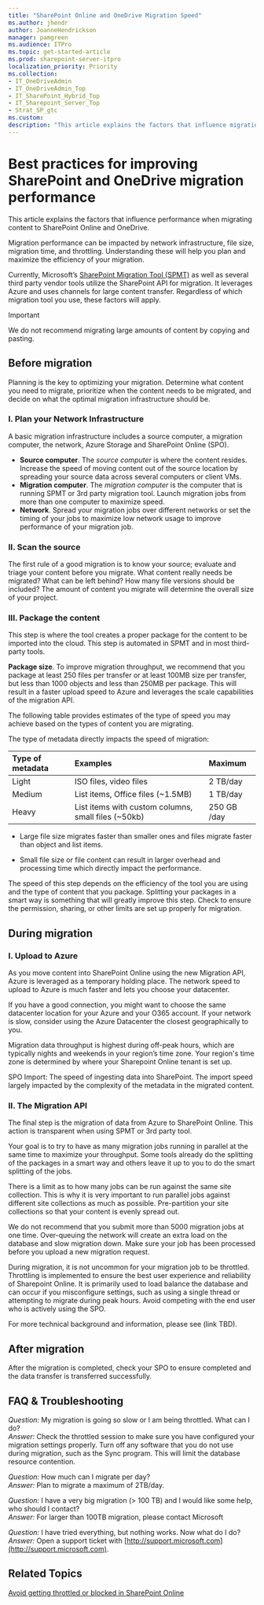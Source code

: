 ```yaml
---
title: "SharePoint Online and OneDrive Migration Speed"
ms.author: jhendr
author: JoanneHendrickson
manager: pamgreen
ms.audience: ITPro
ms.topic: get-started-article
ms.prod: sharepoint-server-itpro
localization_priority: Priority
ms.collection:
- IT_OneDriveAdmin
- IT_OneDriveAdmin_Top
- IT_SharePoint_Hybrid_Top
- IT_Sharepoint_Server_Top
- Strat_SP_gtc
ms.custom: 
description: "This article explains the factors that influence migration speed at each phase while using the SharePoint Online Migration API ."
---
```


# Best practices for improving SharePoint and OneDrive migration performance

This article explains the factors that influence performance when migrating content to SharePoint Online and OneDrive.

Migration performance can be impacted by network infrastructure, file size, migration time, and throttling. Understanding these will help you plan and maximize the efficiency of your migration.

Currently, Microsoft’s [SharePoint Migration Tool (SPMT)](https://docs.microsoft.com/en-us/sharepointmigration/introducing-the-sharepoint-migration-tool) as well as several third party vendor tools utilize the SharePoint API for migration. It leverages Azure and uses channels for large content transfer.  Regardless of which migration tool you use, these factors will apply.

>[!IMPORTANT]
>We do not recommend migrating large amounts of content by copying and pasting. 

  
## Before migration

Planning is the key to optimizing your migration.  Determine what content you need to migrate,  prioritize when the content needs to be migrated, and decide on what the optimal migration infrastructure should be. 

### I. Plan your Network Infrastructure
A basic migration infrastructure includes a source computer, a migration computer, the network, Azure Storage and SharePoint Online (SPO).

- **Source computer**. The *source computer* is where the content resides. Increase the speed of moving content out of the source location by spreading your source data across several computers or client VMs.
- **Migration computer**.  The *migration computer* is the computer that is running SPMT or 3rd party migration tool. Launch migration jobs from more than one computer to maximize speed.
- **Network**.  Spread your migration jobs over different networks or set the timing of your jobs to maximize low network usage to improve performance of your migration job.

### II. Scan the source

The first rule of a good migration is to know your source; evaluate and triage your content before you migrate. What content really needs be migrated? What can be left behind? How many file versions should be included? The amount of content you migrate will determine the overall size of your project. 

### III. Package the content
This step is where the tool creates a proper package for the content to be imported into the cloud. This step is automated in SPMT and in most third-party tools. 

**Package size**. To improve migration throughput, we recommend that you package at least 250 files per transfer or at least 100MB size per transfer, but less than 1000 objects and less than 250MB per package. This will result in a faster upload speed to Azure and leverages the scale capabilities of the migration API. 

The following table provides estimates of the type of speed you may achieve based on the types of content you are migrating.  

The type of metadata directly impacts the speed of migration:
  
|**Type of metadata**|**Examples**|**Maximum**|
|:-----|:-----|:-----|
|Light  <br/> |ISO files, video files  <br/> |2 TB/day  <br/> |
|Medium  <br/> |List items, Office files (~1.5MB)  <br/> |1 TB/day  <br/> |
|Heavy  <br/> |List items with custom columns, small files (~50kb)  <br/> |250 GB /day  <br/> |

- Large file size migrates faster than smaller ones and files migrate faster than object and list items.
 
- Small file size or file content can result in larger overhead and processing time which directly impact the performance. 

The speed of this step depends on the efficiency of the tool you are using and the type of content that you package. Splitting your packages in a smart way is something that will greatly improve this step. Check to ensure the permission, sharing, or other limits are set up properly for migration.  

## During migration


### I. Upload to Azure
As you move content into SharePoint Online using the new Migration API, Azure is leveraged as a temporary holding place. The network speed to upload to Azure is much faster and lets you choose your datacenter. 

If you have a good connection, you might want to choose the same datacenter location for your Azure and your O365 account. If your network is slow, consider using the Azure Datacenter the closest geographically to you. 

Migration data throughput is highest during off-peak hours, which are typically nights and weekends in your region’s time zone. Your region's time zone is determined by where your Sharepoint Online tenant is set up.

SPO Import: The speed of ingesting data into SharePoint. The import speed largely impacted by the complexity of the metadata in the migrated content.

### II. The Migration API

The final step is the migration of data from Azure to SharePoint Online. This action is transparent when using SPMT or 3rd party tool.

Your goal is to try to have as many migration jobs running in parallel at the same time to maximize your throughput. Some tools already do the splitting of the packages in a smart way and others leave it up to you to do the smart splitting of the jobs.
 
There is a limit as to how many jobs can be run against the same site collection. This is why it is very important to run parallel jobs against different site collections as much as possible. Pre-partition your site collections so that your content is evenly spread out.

We do not recommend that you submit more than 5000 migration jobs at one time. Over-queuing the network will create an extra load on the database and slow migration down. Make sure your job has been processed before you upload a new migration request.

During migration, it is not uncommon for your migration job to be throttled. Throttling is implemented to ensure the best user experience and reliability of Sharepoint Online. It is primarily used to load balance the database and can occur if you misconfigure settings, such as using a single thread or attempting to migrate during peak hours.  Avoid competing with the end user who is actively using the SPO.

For more technical background and information, please see (link TBD).

## After migration
After the migration is completed, check your SPO to ensure completed and the data transfer is transferred successfully.

## FAQ & Troubleshooting


*Question:*    My migration is going so slow or I am being throttled.  What can I do?</br>
*Answer:*      Check the throttled session to make sure you have configured your migration settings properly. Turn off any software that you do not use during migration, such as the Sync program. This will limit the database resource contention.</br>


*Question:* How much can I migrate per day?</br>
*Answer:*   Plan to migrate a maximum of 2TB/day.


*Question:*  I have a very big migration (> 100 TB) and I would like some help, who should I contact?</br>
*Answer:*   For larger than 100TB migration, please contact Microsoft

*Question:* I have tried everything, but nothing works. Now what do I do?</br>
*Answer:*   Open a support ticket with [http://support.microsoft.com](http://support.microsoft.com). 



## Related Topics

[Avoid getting throttled or blocked in SharePoint Online](http://go.microsoft.com/fwlink/?LinkID=619858&amp;clcid=0x409)
  

